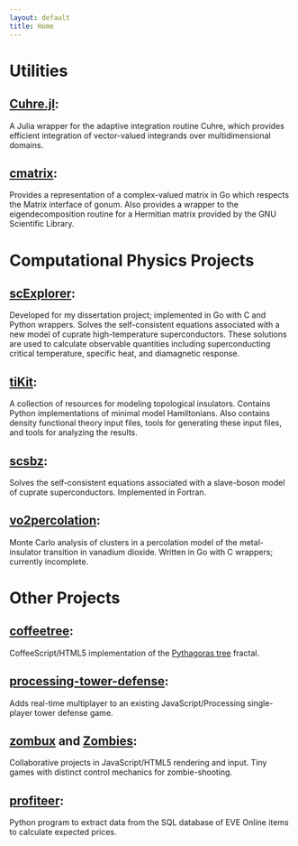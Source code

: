 ```yaml
---
layout: default
title: Home
---
```


Utilities
==========

[Cuhre.jl](https://github.com/tflovorn/Cuhre.jl):
---------
A Julia wrapper for the adaptive integration routine Cuhre, which provides efficient integration of vector-valued integrands over multidimensional domains.

[cmatrix](https://github.com/tflovorn/cmatrix):
---------
Provides a representation of a complex-valued matrix in Go which respects the Matrix interface of gonum. Also provides a wrapper to the eigendecomposition routine for a Hermitian matrix provided by the GNU Scientific Library.

Computational Physics Projects
===============================

[scExplorer](https://github.com/tflovorn/scExplorer):
---------
Developed for my dissertation project; implemented in Go with C and Python wrappers. Solves the self-consistent equations associated with a new model of cuprate high-temperature superconductors. These solutions are used to calculate observable quantities including superconducting critical temperature, specific heat, and diamagnetic response.

[tiKit](https://github.com/tflovorn/tiKit):
---------
A collection of resources for modeling topological insulators. Contains Python implementations of minimal model Hamiltonians. Also contains density functional theory input files, tools for generating these input files, and tools for analyzing the results.

[scsbz](https://github.com/tflovorn/scsbz):
-------
Solves the self-consistent equations associated with a slave-boson model of cuprate superconductors. Implemented in Fortran.

[vo2percolation](https://github.com/tflovorn/vo2percolation):
-------
Monte Carlo analysis of clusters in a percolation model of the metal-insulator transition in vanadium dioxide. Written in Go with C wrappers; currently incomplete.

Other Projects
==============

[coffeetree](https://github.com/tflovorn/coffeetree):
---------
CoffeeScript/HTML5 implementation of the [Pythagoras tree](http://en.wikipedia.org/wiki/Pythagoras_tree_%28fractal%29) fractal.

[processing-tower-defense](https://github.com/tflovorn/processing-tower-defense):
--------
Adds real-time multiplayer to an existing JavaScript/Processing single-player tower defense game.

[zombux](https://github.com/tflovorn/zombux) and [Zombies](https://github.com/tflovorn/Zombies):
--------
Collaborative projects in JavaScript/HTML5 rendering and input. Tiny games with distinct control mechanics for zombie-shooting.

[profiteer](https://github.com/tflovorn/profiteer):
--------
Python program to extract data from the SQL database of EVE Online items to calculate expected prices.
